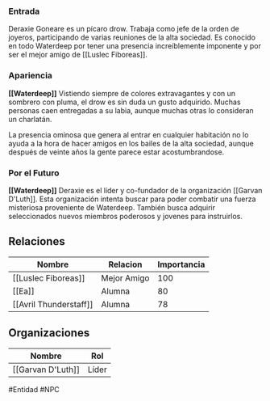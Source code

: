 ### Entrada
Deraxie Goneare es un pícaro drow. Trabaja como jefe de la orden de joyeros, participando de varias reuniones de la alta sociedad. Es conocido en todo Waterdeep por tener una presencia increíblemente imponente y por ser el mejor amigo de [[Luslec Fiboreas]].

### Apariencia
**[[Waterdeep]]**
Vistiendo siempre de colores extravagantes y con un sombrero con pluma, el drow es sin duda un gusto adquirido. Muchas personas caen entregadas a su labia, aunque muchas otras lo consideran un charlatán.

La presencia ominosa que genera al entrar en cualquier habitación no lo ayuda a la hora de hacer amigos en los bailes de la alta sociedad, aunque después de veinte años la gente parece estar acostumbrandose.

### Por el Futuro
**[[Waterdeep]]**
Deraxie es el líder y co-fundador de la organización [[Garvan D'Luth]]. Esta organización intenta buscar para poder combatir una fuerza misteriosa proveniente de Waterdeep. También busca adquirir seleccionados nuevos miembros poderosos y jovenes para instruirlos.


## Relaciones

| Nombre                 | Relacion    | Importancia |
| ---------------------- | ----------- | ----------- |
| [[Luslec Fiboreas]]    | Mejor Amigo | 100         |
| [[Ea]]                 | Alumna      | 80          |
| [[Avril Thunderstaff]] | Alumna      | 78          |

## Organizaciones

| Nombre            | Rol    |
| ----------------- | ------ |
| [[Garvan D'Luth]] | Líder |




#Entidad #NPC